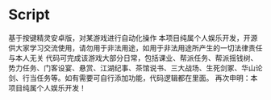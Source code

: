 # Script
基于按键精灵安卓版，对某游戏进行自动化操作
本项目纯属个人娱乐开发，开源供大家学习交流使用，请勿用于非法用途，如用于非法用途所产生的一切法律责任与本人无关
代码可完成该游戏大部分日常，包括课业、帮派任务、帮派摇钱树、势力任务、门客设宴、悬赏、江湖纪事、茶馆说书、三大战场、生死剑冢、华山论剑、行当任务等。如有需要可自行添加功能，代码逻辑都在里面。
再次申明：本项目纯属个人娱乐开发！
